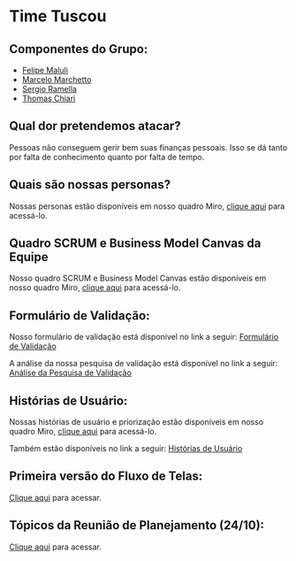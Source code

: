 # Time Tuscou

## Componentes do Grupo:
- <a href="https://github.com/FeMCDias">Felipe Maluli</a>
- <a href="https://github.com/marchettomarcelo">Marcelo Marchetto</a>
- <a href="https://github.com/st4pzz">Sergio Ramella</a>
- <a href="https://github.com/thomaschiari">Thomas Chiari</a>

## Qual dor pretendemos atacar?

Pessoas não conseguem gerir bem suas finanças pessoais. Isso se dá tanto por falta de conhecimento quanto por falta de tempo.

## Quais são nossas personas?

Nossas personas estão disponíveis em nosso quadro Miro, <a href="https://miro.com/app/board/uXjVPPf_Cn0=/?share_link_id=684503880772">clique aqui</a> para acessá-lo.

## Quadro SCRUM e Business Model Canvas da Equipe

Nosso quadro SCRUM e Business Model Canvas estão disponíveis em nosso quadro Miro, <a href="https://miro.com/app/board/uXjVPPf_Cn0=/?share_link_id=684503880772">clique aqui</a> para acessá-lo.

## Formulário de Validação: 

Nosso formulário de validação está disponível no link a seguir: <a href="https://forms.gle/LFK7nVBeYa9DpUxq6">Formulário de Validação</a>

A análise da nossa pesquisa de validação está disponível no link a seguir: <a href="https://docs.google.com/document/d/1K8RtLohKpCxTfn8mOgRvEnyryXs9KdRl094v5rHykDE/edit?usp=sharing">Análise da Pesquisa de Validação</a>

## Histórias de Usuário:

Nossas histórias de usuário e priorização estão disponíveis em nosso quadro Miro, <a href="https://miro.com/app/board/uXjVPPf_Cn0=/?share_link_id=684503880772">clique aqui</a> para acessá-lo.

Também estão disponíveis no link a seguir: <a href="https://docs.google.com/document/d/1S-5eT1Ek5PoYlLpjB808Q6wl9RJ9M3yQAw1VkiaOBJs/edit?usp=sharing">Histórias de Usuário</a>

## Primeira versão do Fluxo de Telas:

<a href='https://docs.google.com/document/d/1x9E3nC_wd-AsONpyJaAmXbdNkK8P_i4Rsu9hGczP0DY/edit?usp=sharing'>Clique aqui</a> para acessar.

## Tópicos da Reunião de Planejamento (24/10):
<a href='https://docs.google.com/document/d/1Z_befx50Eez1fQansX6c28Fx-10cFPER-Rl9brAjnTo/edit?usp=sharing'>Clique aqui</a> para acessar.
